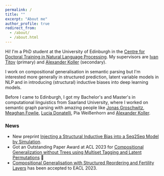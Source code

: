 ```yaml
---
permalink: /
title: ""
excerpt: "About me"
author_profile: true
redirect_from: 
  - /about/
  - /about.html
---
```


Hi! I'm a PhD student at the University of Edinburgh in the <a href="https://nlp-cdt.ac.uk/" target="_blank">Centre for Doctoral Training in Natural Language Processing</a>. My supervisors are <a href="http://ivan-titov.org" target="_blank">Ivan Titov</a> (primary) and <a href="http://www.coli.uni-saarland.de/~koller/" target="_blank">Alexander Koller</a> (secondary).

I work on compositional generalisation in semantic parsing but I'm interested more generally in structured prediction, latent variable models in NLP and in introducing (structural) inductive biases into deep learning models.

Before I came to Edinburgh, I got my Bachelor's and Master's in computational linguistics from Saarland University, where I worked on semantic graph parsing with amazing people like <a href="https://jgroschwitz.github.io/" target="_blank">Jonas Groschwitz</a>, <a href="https://meaghanfowlie.eu.pythonanywhere.com/" target="_blank">Meaghan Fowlie</a>, <a href="http://luciadonatelli.georgetown.domains/" target="_blank">Lucia Donatelli</a>, Pia Weißenhorn and  <a href="http://www.coli.uni-saarland.de/~koller/" target="_blank">Alexander Koller</a>.


### News
- New preprint <a href="https://arxiv.org/abs/2310.00796">Injecting a Structural Inductive Bias into a Seq2Seq Model by Simulation</a>.
- Got an Outstanding Paper Award at ACL 2023 for <a href="https://aclanthology.org/2023.acl-long.810/"> Compositional Generalization without Trees using Multiset Tagging and Latent Permutations</a> 🏅
- <a href="https://aclanthology.org/2023.eacl-main.159/"> Compositional Generalisation with Structured Reordering and Fertility Layers</a> has been accepted to EACL 2023.
